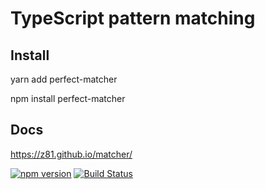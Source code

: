 # TypeScript pattern matching

## Install

yarn add perfect-matcher

npm install perfect-matcher

## Docs

https://z81.github.io/matcher/

[![npm version](https://badge.fury.io/js/perfect-matcher.svg)](https://badge.fury.io/js/perfect-matcher)
[![Build Status](https://travis-ci.org/z81/matcher.svg?branch=master)](https://travis-ci.org/z81/matcher)

